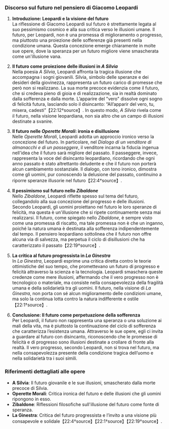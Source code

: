 ### Discorso sul futuro nel pensiero di Giacomo Leopardi

1. **Introduzione: Leopardi e la visione del futuro**  
   La riflessione di Giacomo Leopardi sul futuro è strettamente legata al suo pessimismo cosmico e alla sua critica verso le illusioni umane. Il futuro, per Leopardi, non è una promessa di miglioramento o progresso, ma piuttosto una proiezione delle sofferenze già presenti nella condizione umana. Questa concezione emerge chiaramente in molte sue opere, dove la speranza per un futuro migliore viene smascherata come un'illusione vana.

2. **Il futuro come proiezione delle illusioni in *A Silvia***  
   Nella poesia *A Silvia*, Leopardi affronta la tragica illusione che accompagna i sogni giovanili. Silvia, simbolo delle speranze e dei desideri della giovinezza, rappresenta un futuro carico di promesse che però non si realizzano. La sua morte precoce evidenzia come il futuro, che si credeva pieno di gioia e di realizzazione, sia in realtà dominato dalla sofferenza e dalla morte. L’apparire del "vero" dissolve ogni sogno di felicità futura, lasciando solo il disincanto: “All’apparir del vero, tu, misera, cadesti”【22:12†source】. In questo modo, *A Silvia* rivela come il futuro, nella visione leopardiana, non sia altro che un campo di illusioni destinate a svanire.

3. **Il futuro nelle *Operette Morali*: ironia e disillusione**  
   Nelle *Operette Morali*, Leopardi adotta un approccio ironico verso la concezione del futuro. In particolare, nel *Dialogo di un venditore di almanacchi e di un passeggere*, il venditore incarna la fiducia ingenua nell'idea che il futuro sarà migliore del passato. Il passeggere, invece, rappresenta la voce del disincanto leopardiano, ricordando che ogni anno passato è stato altrettanto deludente e che il futuro non porterà alcun cambiamento sostanziale. Il dialogo, con tono ironico, dimostra come gli uomini, pur conoscendo la delusione del passato, continuino a riporre speranze illusorie nel futuro【22:4†source】.

4. **Il pessimismo sul futuro nello *Zibaldone***  
   Nello *Zibaldone*, Leopardi riflette spesso sul tema del futuro, collegandolo alla sua concezione del progresso e delle illusioni. Secondo Leopardi, gli uomini proiettano nel futuro le loro speranze di felicità, ma questa è un'illusione che si ripete continuamente senza mai realizzarsi. Il futuro, come spiegato nello *Zibaldone*, è sempre visto come una promessa di riscatto, ma tale promessa non è che un inganno, poiché la natura umana è destinata alla sofferenza indipendentemente dal tempo. Il pensiero leopardiano sottolinea che il futuro non offre alcuna via di salvezza, ma perpetua il ciclo di disillusioni che ha caratterizzato il passato【22:19†source】.

5. **La critica al futuro progressista in *La Ginestra***  
   In *La Ginestra*, Leopardi esprime una critica diretta contro le teorie ottimistiche del suo tempo, che promettevano un futuro di progresso e felicità attraverso la scienza e la tecnologia. Leopardi smaschera queste credenze come mere illusioni, affermando che il vero progresso non è tecnologico o materiale, ma consiste nella consapevolezza della fragilità umana e della solidarietà tra gli uomini. Il futuro, nella visione di *La Ginestra*, non porta con sé alcun miglioramento delle condizioni umane, ma solo la continua lotta contro la natura indifferente e ostile【22:1†source】.

6. **Conclusione: Il futuro come perpetuazione della sofferenza**  
   Per Leopardi, il futuro non rappresenta una speranza o una soluzione ai mali della vita, ma è piuttosto la continuazione del ciclo di sofferenza che caratterizza l’esistenza umana. Attraverso le sue opere, egli ci invita a guardare al futuro con disincanto, riconoscendo che le promesse di felicità e di progresso sono illusioni destinate a crollare di fronte alla realtà. Il vero progresso, secondo Leopardi, non si trova nel futuro, ma nella consapevolezza presente della condizione tragica dell’uomo e nella solidarietà tra i suoi simili.

### Riferimenti dettagliati alle opere
- **A Silvia**: Il futuro giovanile e le sue illusioni, smascherato dalla morte precoce di Silvia.
- **Operette Morali**: Critica ironica del futuro e delle illusioni che gli uomini ripongono in esso.
- **Zibaldone**: Riflessioni filosofiche sull'illusione del futuro come fonte di speranza.
- **La Ginestra**: Critica del futuro progressista e l’invito a una visione più consapevole e solidale【22:4†source】【22:1†source】【22:19†source】.